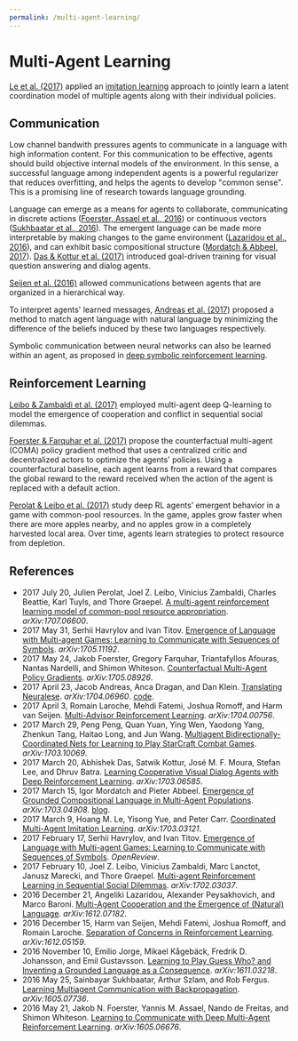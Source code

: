 ```yaml
---
permalink: /multi-agent-learning/
---
```

# Multi-Agent Learning

[Le et al. (2017)](https://arxiv.org/abs/1703.03121) applied an [imitation learning](http://realai.org/imitation-learning/) approach to jointly learn a latent coordination model of multiple agents along with their individual policies.

## Communication

Low channel bandwith pressures agents to communicate in a language with high information content. For this communication to be effective, agents should build objective internal models of the environment. In this sense, a successful language among independent agents is a powerful regularizer that reduces overfitting, and helps the agents to develop "common sense". This is a promising line of research towards language grounding.

Language can emerge as a means for agents to collaborate, communicating in discrete actions ([Foerster, Assael et al., 2016](https://arxiv.org/abs/1605.06676)) or continuous vectors ([Sukhbaatar et al., 2016](https://arxiv.org/abs/1605.07736)). The emergent language can be made more interpretable by making changes to the game environment ([Lazaridou et al., 2016](https://arxiv.org/abs/1612.07182)), and can exhibit basic compositional structure ([Mordatch & Abbeel, 2017](https://arxiv.org/abs/1703.04908)). [Das & Kottur et al. (2017)](https://arxiv.org/abs/1703.06585) introduced goal-driven training for visual question answering and dialog agents.

[Seijen et al. (2016)](https://arxiv.org/abs/1612.05159) allowed communications between agents that are organized in a hierarchical way.

To interpret agents' learned messages, [Andreas et al. (2017)](https://arxiv.org/abs/1704.06960) proposed a method to match agent language with natural language by minimizing the difference of the beliefs induced by these two languages respectively.

Symbolic communication between neural networks can also be learned within an agent, as proposed in [deep symbolic reinforcement learning](https://arxiv.org/abs/1609.05518).

## Reinforcement Learning

[Leibo & Zambaldi et al. (2017)](https://arxiv.org/abs/1702.03037) employed multi-agent deep Q-learning to model the emergence of cooperation and conflict in sequential social dilemmas.

[Foerster & Farquhar et al. (2017)](https://arxiv.org/abs/1705.08926) propose the counterfactual multi-agent (COMA) policy gradient method that uses a centralized critic and decentralized actors to optimize the agents' policies. Using a counterfactural baseline, each agent learns from a reward that compares the global reward to the reward received when the action of the agent is replaced with a default action.

[Perolat & Leibo et al. (2017)](https://arxiv.org/abs/1707.06600) study deep RL agents’ emergent behavior in a game with common-pool resources. In the game, apples grow faster when there are more apples nearby, and no apples grow in a completely harvested local area. Over time, agents learn strategies to protect resource from depletion.

## References

* 2017 July 20, Julien Perolat, Joel Z. Leibo, Vinicius Zambaldi, Charles Beattie, Karl Tuyls, and Thore Graepel. [A multi-agent reinforcement learning model of common-pool resource appropriation](https://arxiv.org/abs/1707.06600). *arXiv:1707.06600*.
* 2017 May 31, Serhii Havrylov and Ivan Titov. [Emergence of Language with Multi-agent Games: Learning to Communicate with Sequences of Symbols](https://arxiv.org/abs/1705.11192). *arXiv:1705.11192*.
* 2017 May 24, Jakob Foerster, Gregory Farquhar, Triantafyllos Afouras, Nantas Nardelli, and Shimon Whiteson. [Counterfactual Multi-Agent Policy Gradients](https://arxiv.org/abs/1705.08926). *arXiv:1705.08926*.
* 2017 April 23, Jacob Andreas, Anca Dragan, and Dan Klein. [Translating Neuralese](https://arxiv.org/abs/1704.06960). *arXiv:1704.06960*. [code](https://github.com/jacobandreas/neuralese).
* 2017 April 3, Romain Laroche, Mehdi Fatemi, Joshua Romoff, and Harm van Seijen. [Multi-Advisor Reinforcement Learning](https://arxiv.org/abs/1704.00756). *arXiv:1704.00756*.
* 2017 March 29, Peng Peng, Quan Yuan, Ying Wen, Yaodong Yang, Zhenkun Tang, Haitao Long, and Jun Wang. [Multiagent Bidirectionally-Coordinated Nets for Learning to Play StarCraft Combat Games](https://arxiv.org/abs/1703.10069). *arXiv:1703.10069*.
* 2017 March 20, Abhishek Das, Satwik Kottur, José M. F. Moura, Stefan Lee, and Dhruv Batra. [Learning Cooperative Visual Dialog Agents with Deep Reinforcement Learning](https://arxiv.org/abs/1703.06585). *arXiv:1703.06585*.
* 2017 March 15, Igor Mordatch and Pieter Abbeel. [Emergence of Grounded Compositional Language in Multi-Agent Populations](https://arxiv.org/abs/1703.04908). *arXiv:1703.04908*. [blog](https://openai.com/blog/learning-to-communicate/).
* 2017 March 9, Hoang M. Le, Yisong Yue, and Peter Carr. [Coordinated Multi-Agent Imitation Learning](https://arxiv.org/abs/1703.03121). *arXiv:1703.03121*.
* 2017 February 17, Serhii Havrylov, and Ivan Titov. [Emergence of Language with Multi-agent Games: Learning to Communicate with Sequences of Symbols](https://openreview.net/forum?id=SkaxnKEYg). *OpenReview*.
* 2017 February 10, Joel Z. Leibo, Vinicius Zambaldi, Marc Lanctot, Janusz Marecki, and Thore Graepel. [Multi-agent Reinforcement Learning in Sequential Social Dilemmas](https://arxiv.org/abs/1702.03037). *arXiv:1702.03037*.
* 2016 December 21, Angeliki Lazaridou, Alexander Peysakhovich, and Marco Baroni. [Multi-Agent Cooperation and the Emergence of (Natural) Language](https://arxiv.org/abs/1612.07182). *arXiv:1612.07182*.
* 2016 December 15, Harm van Seijen, Mehdi Fatemi, Joshua Romoff, and Romain Laroche. [Separation of Concerns in Reinforcement Learning](https://arxiv.org/abs/1612.05159). *arXiv:1612.05159*.
* 2016 November 10, Emilio Jorge, Mikael Kågebäck, Fredrik D. Johansson, and Emil Gustavsson. [Learning to Play Guess Who? and Inventing a Grounded Language as a Consequence](https://arxiv.org/abs/1611.03218). *arXiv:1611.03218*.
* 2016 May 25, Sainbayar Sukhbaatar, Arthur Szlam, and Rob Fergus. [Learning Multiagent Communication with Backpropagation](https://arxiv.org/abs/1605.07736). *arXiv:1605.07736*.
* 2016 May 21, Jakob N. Foerster, Yannis M. Assael, Nando de Freitas, and Shimon Whiteson. [Learning to Communicate with Deep Multi-Agent Reinforcement Learning](https://arxiv.org/abs/1605.06676). *arXiv:1605.06676*.
